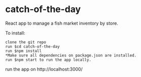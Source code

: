 # catch-of-the-day
React app to manage a fish market inventory by store.

To install:
```
clone the git repo
run $cd catch-of-the-day
run $npm install
*Make sure all dependencies on package.json are installed.
run $npm start to run the app locally.
```
run the app on http://localhost:3000/
